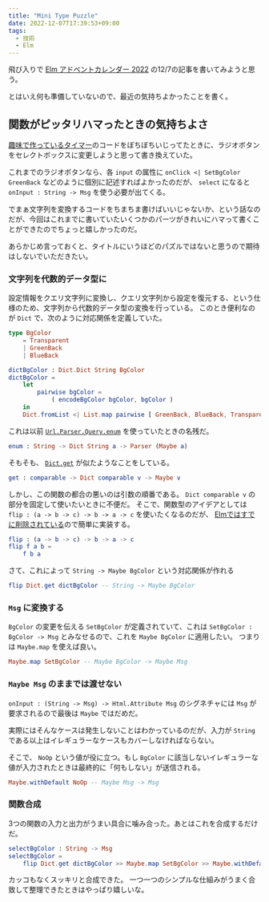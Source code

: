 ```yaml
---
title: "Mini Type Puzzle"
date: 2022-12-07T17:39:53+09:00
tags:
  - 技術
  - Elm
---
```


飛び入りで [Elm アドベントカレンダー 2022](https://qiita.com/advent-calendar/2022/elm) の12/7の記事を書いてみようと思う。

とはいえ何も準備していないので、最近の気持ちよかったことを書く。

## 関数がピッタリハマったときの気持ちよさ

[趣味で作っているタイマー](https://github.com/mather/sync-timer)のコードをぼちぼちいじってたときに、ラジオボタンをセレクトボックスに変更しようと思って書き換えていた。

これまでのラジオボタンなら、各 `input` の属性に `onClick <| SetBgColor GreenBack` などのように個別に記述すればよかったのだが、 `select` になると `onInput : String -> Msg` を使う必要が出てくる。

でまぁ文字列を変換するコードをちまちま書けばいいじゃないか、という話なのだが、今回はこれまでに書いていたいくつかのパーツがきれいにハマって書くことができたのでちょっと嬉しかったのだ。

あらかじめ言っておくと、タイトルにいうほどのパズルではないと思うので期待はしないでいただきたい。

### 文字列を代数的データ型に

設定情報をクエリ文字列に変換し、クエリ文字列から設定を復元する、という仕様のため、文字列から代数的データ型の変換を行っている。
このとき便利なのが `Dict` で、次のように対応関係を定義していた。

```elm
type BgColor
    = Transparent
    | GreenBack
    | BlueBack

dictBgColor : Dict.Dict String BgColor
dictBgColor =
    let
        pairwise bgColor =
            ( encodeBgColor bgColor, bgColor )
    in
    Dict.fromList <| List.map pairwise [ GreenBack, BlueBack, Transparent ]
```

これは以前 [`Url.Parser.Query.enum`](https://package.elm-lang.org/packages/elm/url/latest/Url-Parser-Query#enum) を使っていたときの名残だ。

```elm
enum : String -> Dict String a -> Parser (Maybe a)
```

そもそも、 [`Dict.get`](https://package.elm-lang.org/packages/elm/core/latest/Dict#get) が似たようなことをしている。

```elm
get : comparable -> Dict comparable v -> Maybe v
```

しかし、この関数の都合の悪いのは引数の順番である。 `Dict comparable v` の部分を固定して使いたいときに不便だ。
そこで、関数型のアイデアとしては `flip : (a -> b -> c) -> b -> a -> c` を使いたくなるのだが、 [Elmではすでに削除されている](https://github.com/elm/compiler/blob/master/docs/upgrade-instructions/0.19.0.md#functions-removed)ので簡単に実装する。

```elm
flip : (a -> b -> c) -> b -> a -> c
flip f a b =
    f b a
```

さて、これによって `String -> Maybe BgColor` という対応関係が作れる

```elm
flip Dict.get dictBgColor -- String -> Maybe BgColor
```


### `Msg` に変換する

`BgColor` の変更を伝える `SetBgColor` が定義されていて、これは `SetBgColor : BgColor -> Msg` とみなせるので、これを `Maybe BgColor` に適用したい。
つまりは `Maybe.map` を使えば良い。

```elm
Maybe.map SetBgColor -- Maybe BgColor -> Maybe Msg
```

### `Maybe Msg` のままでは渡せない

`onInput : (String -> Msg) -> Html.Attribute Msg` のシグネチャには `Msg` が要求されるので最後は `Maybe` ではだめだ。

実際にはそんなケースは発生しないことはわかっているのだが、入力が `String` である以上はイレギュラーなケースもカバーしなければならない。

そこで、 `NoOp` という値が役に立つ。もし `BgColor` に該当しないイレギュラーな値が入力されたときは最終的に「何もしない」が送信される。

```elm
Maybe.withDefault NoOp -- Maybe Msg -> Msg
```


### 関数合成

3つの関数の入力と出力がうまい具合に噛み合った。あとはこれを合成するだけだ。

```elm
selectBgColor : String -> Msg
selectBgColor =
    flip Dict.get dictBgColor >> Maybe.map SetBgColor >> Maybe.withDefault NoOp
```

カッコもなくスッキリと合成できた。
一つ一つのシンプルな仕組みがうまく合致して整理できたときはやっぱり嬉しいな。
